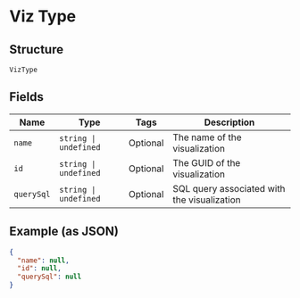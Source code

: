 
# Viz Type

## Structure

`VizType`

## Fields

| Name | Type | Tags | Description |
|  --- | --- | --- | --- |
| `name` | `string \| undefined` | Optional | The name of the visualization |
| `id` | `string \| undefined` | Optional | The GUID of the visualization |
| `querySql` | `string \| undefined` | Optional | SQL query associated with the visualization |

## Example (as JSON)

```json
{
  "name": null,
  "id": null,
  "querySql": null
}
```

